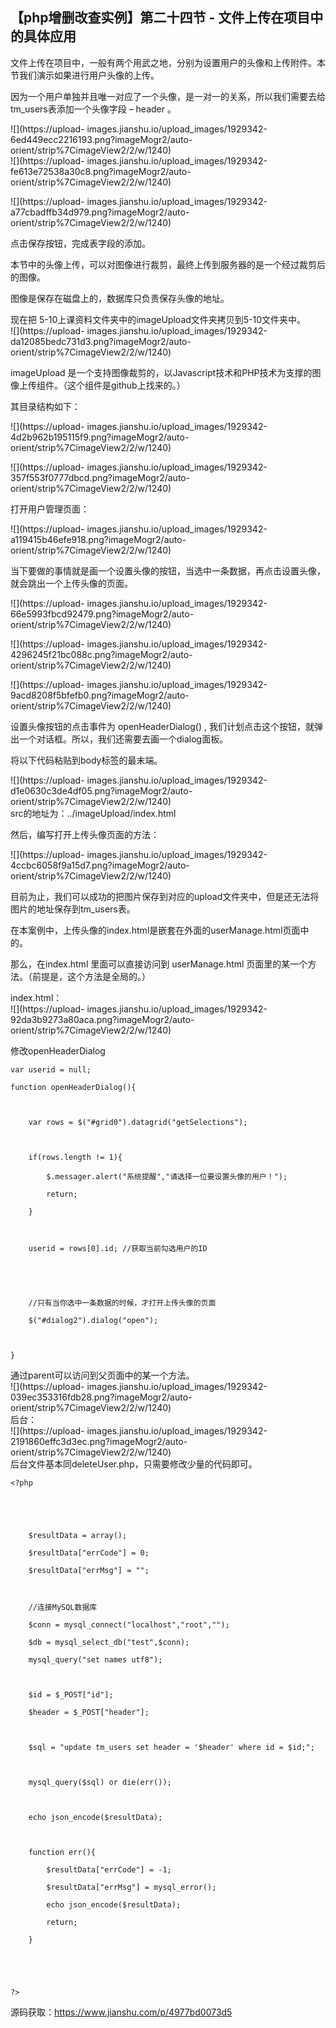 ##  【php增删改查实例】第二十四节 - 文件上传在项目中的具体应用

文件上传在项目中，一般有两个用武之地，分别为设置用户的头像和上传附件。本节我们演示如果进行用户头像的上传。

因为一个用户单独并且唯一对应了一个头像，是一对一的关系，所以我们需要去给tm_users表添加一个头像字段 – header 。

![](https://upload-
images.jianshu.io/upload_images/1929342-6ed449ecc2216193.png?imageMogr2/auto-
orient/strip%7CimageView2/2/w/1240)  
![](https://upload-
images.jianshu.io/upload_images/1929342-fe613e72538a30c8.png?imageMogr2/auto-
orient/strip%7CimageView2/2/w/1240)

![](https://upload-
images.jianshu.io/upload_images/1929342-a77cbadffb34d979.png?imageMogr2/auto-
orient/strip%7CimageView2/2/w/1240)

点击保存按钮，完成表字段的添加。

本节中的头像上传，可以对图像进行裁剪，最终上传到服务器的是一个经过裁剪后的图像。

图像是保存在磁盘上的，数据库只负责保存头像的地址。

现在把 5-10上课资料文件夹中的imageUpload文件夹拷贝到5-10文件夹中。  
![](https://upload-
images.jianshu.io/upload_images/1929342-da12085bedc731d3.png?imageMogr2/auto-
orient/strip%7CimageView2/2/w/1240)

imageUpload 是一个支持图像裁剪的，以Javascript技术和PHP技术为支撑的图像上传组件。（这个组件是github上找来的。）

其目录结构如下：

![](https://upload-
images.jianshu.io/upload_images/1929342-4d2b962b195115f9.png?imageMogr2/auto-
orient/strip%7CimageView2/2/w/1240)

![](https://upload-
images.jianshu.io/upload_images/1929342-357f553f0777dbcd.png?imageMogr2/auto-
orient/strip%7CimageView2/2/w/1240)

打开用户管理页面：

![](https://upload-
images.jianshu.io/upload_images/1929342-a119415b46efe918.png?imageMogr2/auto-
orient/strip%7CimageView2/2/w/1240)

当下要做的事情就是画一个设置头像的按钮，当选中一条数据，再点击设置头像，就会跳出一个上传头像的页面。

![](https://upload-
images.jianshu.io/upload_images/1929342-66e5993fbcd92479.png?imageMogr2/auto-
orient/strip%7CimageView2/2/w/1240)

![](https://upload-
images.jianshu.io/upload_images/1929342-4296245f21bc088c.png?imageMogr2/auto-
orient/strip%7CimageView2/2/w/1240)

![](https://upload-
images.jianshu.io/upload_images/1929342-9acd8208f5bfefb0.png?imageMogr2/auto-
orient/strip%7CimageView2/2/w/1240)

设置头像按钮的点击事件为 openHeaderDialog() , 我们计划点击这个按钮，就弹出一个对话框。所以，我们还需要去画一个dialog面板。

将以下代码粘贴到body标签的最末端。

![](https://upload-
images.jianshu.io/upload_images/1929342-d1e0630c3de4df05.png?imageMogr2/auto-
orient/strip%7CimageView2/2/w/1240)  
src的地址为：../imageUpload/index.html

然后，编写打开上传头像页面的方法：

![](https://upload-
images.jianshu.io/upload_images/1929342-4ccbc6058f9a15d7.png?imageMogr2/auto-
orient/strip%7CimageView2/2/w/1240)

目前为止，我们可以成功的把图片保存到对应的upload文件夹中，但是还无法将图片的地址保存到tm_users表。

在本案例中，上传头像的index.html是嵌套在外面的userManage.html页面中的。

那么，在index.html 里面可以直接访问到 userManage.html 页面里的某一个方法。（前提是，这个方法是全局的。）

index.html：  
![](https://upload-
images.jianshu.io/upload_images/1929342-92da3b9273a80aca.png?imageMogr2/auto-
orient/strip%7CimageView2/2/w/1240)

修改openHeaderDialog

    
    
    var userid = null;
    function openHeaderDialog(){
    
        var rows = $("#grid0").datagrid("getSelections");
    
        if(rows.length != 1){
            $.messager.alert("系统提醒","请选择一位要设置头像的用户！");
            return;
        }
    
        userid = rows[0].id; //获取当前勾选用户的ID
    
    
        //只有当你选中一条数据的时候，才打开上传头像的页面
        $("#dialog2").dialog("open");
    
    }
    

通过parent可以访问到父页面中的某一个方法。  
![](https://upload-
images.jianshu.io/upload_images/1929342-039ec353316fdb28.png?imageMogr2/auto-
orient/strip%7CimageView2/2/w/1240)  
后台：  
![](https://upload-
images.jianshu.io/upload_images/1929342-2191860effc3d3ec.png?imageMogr2/auto-
orient/strip%7CimageView2/2/w/1240)  
后台文件基本同deleteUser.php，只需要修改少量的代码即可。

    
    
    <?php
        
    
        $resultData = array();
        $resultData["errCode"] = 0;
        $resultData["errMsg"] = "";
        
        //连接MySQL数据库
        $conn = mysql_connect("localhost","root","");
        $db = mysql_select_db("test",$conn);
        mysql_query("set names utf8");
    
        $id = $_POST["id"];
        $header = $_POST["header"];
    
        $sql = "update tm_users set header = '$header' where id = $id;";
    
        mysql_query($sql) or die(err());
    
        echo json_encode($resultData);
        
        function err(){
            $resultData["errCode"] = -1;
            $resultData["errMsg"] = mysql_error();
            echo json_encode($resultData);
            return;
        }
    
    
    ?>

源码获取：<https://www.jianshu.com/p/4977bd0073d5>

